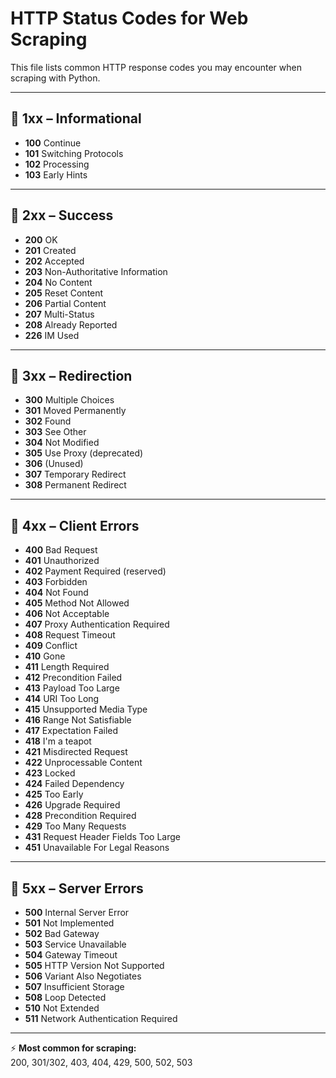 # HTTP Status Codes for Web Scraping

This file lists common HTTP response codes you may encounter when scraping with Python.

---

## 🔹 1xx – Informational
- **100** Continue  
- **101** Switching Protocols  
- **102** Processing  
- **103** Early Hints  

---

## 🔹 2xx – Success
- **200** OK  
- **201** Created  
- **202** Accepted  
- **203** Non-Authoritative Information  
- **204** No Content  
- **205** Reset Content  
- **206** Partial Content  
- **207** Multi-Status  
- **208** Already Reported  
- **226** IM Used  

---

## 🔹 3xx – Redirection
- **300** Multiple Choices  
- **301** Moved Permanently  
- **302** Found  
- **303** See Other  
- **304** Not Modified  
- **305** Use Proxy (deprecated)  
- **306** (Unused)  
- **307** Temporary Redirect  
- **308** Permanent Redirect  

---

## 🔹 4xx – Client Errors
- **400** Bad Request  
- **401** Unauthorized  
- **402** Payment Required (reserved)  
- **403** Forbidden  
- **404** Not Found  
- **405** Method Not Allowed  
- **406** Not Acceptable  
- **407** Proxy Authentication Required  
- **408** Request Timeout  
- **409** Conflict  
- **410** Gone  
- **411** Length Required  
- **412** Precondition Failed  
- **413** Payload Too Large  
- **414** URI Too Long  
- **415** Unsupported Media Type  
- **416** Range Not Satisfiable  
- **417** Expectation Failed  
- **418** I'm a teapot  
- **421** Misdirected Request  
- **422** Unprocessable Content  
- **423** Locked  
- **424** Failed Dependency  
- **425** Too Early  
- **426** Upgrade Required  
- **428** Precondition Required  
- **429** Too Many Requests  
- **431** Request Header Fields Too Large  
- **451** Unavailable For Legal Reasons  

---

## 🔹 5xx – Server Errors
- **500** Internal Server Error  
- **501** Not Implemented  
- **502** Bad Gateway  
- **503** Service Unavailable  
- **504** Gateway Timeout  
- **505** HTTP Version Not Supported  
- **506** Variant Also Negotiates  
- **507** Insufficient Storage  
- **508** Loop Detected  
- **510** Not Extended  
- **511** Network Authentication Required  

---

⚡ **Most common for scraping:**  
200, 301/302, 403, 404, 429, 500, 502, 503
